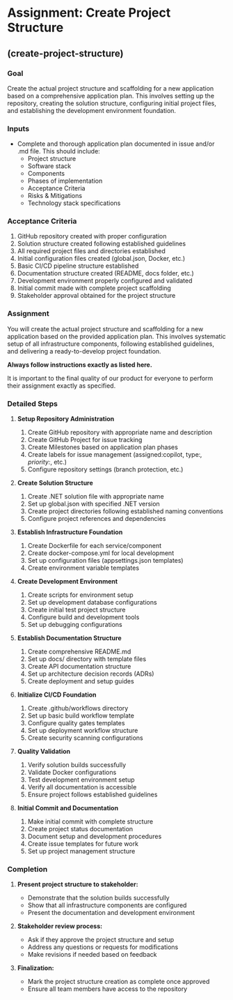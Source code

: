 # Assignment: Create Project Structure

## (create-project-structure)

### Goal

Create the actual project structure and scaffolding for a new application based on a comprehensive application plan. This involves setting up the repository, creating the solution structure, configuring initial project files, and establishing the development environment foundation.

### Inputs

* Complete and thorough application plan documented in issue and/or .md file. This should include:
  * Project structure
  * Software stack
  * Components
  * Phases of implementation
  * Acceptance Criteria
  * Risks & Mitigations
  * Technology stack specifications

### Acceptance Criteria

1. GitHub repository created with proper configuration
2. Solution structure created following established guidelines
3. All required project files and directories established
4. Initial configuration files created (global.json, Docker, etc.)
5. Basic CI/CD pipeline structure established
6. Documentation structure created (README, docs folder, etc.)
7. Development environment properly configured and validated
8. Initial commit made with complete project scaffolding
9. Stakeholder approval obtained for the project structure

### Assignment

You will create the actual project structure and scaffolding for a new application based on the provided application plan. This involves systematic setup of all infrastructure components, following established guidelines, and delivering a ready-to-develop project foundation.

**Always follow instructions exactly as listed here.**

It is important to the final quality of our product for everyone to perform their assignment exactly as specified.

### Detailed Steps

1. **Setup Repository Administration**
   1. Create GitHub repository with appropriate name and description
   2. Create GitHub Project for issue tracking
   3. Create Milestones based on application plan phases
   4. Create labels for issue management (assigned:copilot, type:*, priority:*, etc.)
   5. Configure repository settings (branch protection, etc.)

2. **Create Solution Structure**
   1. Create .NET solution file with appropriate name
   2. Set up global.json with specified .NET version
   3. Create project directories following established naming conventions
   <!-- 4. Generate initial project files for each component -->
   5. Configure project references and dependencies

3. **Establish Infrastructure Foundation**
   1. Create Dockerfile for each service/component
   2. Create docker-compose.yml for local development
   3. Set up configuration files (appsettings.json templates)
   4. Create environment variable templates
   <!-- 5. Set up logging and monitoring configuration -->

4. **Create Development Environment**
   1. Create scripts for environment setup
   2. Set up development database configurations
   3. Create initial test project structure
   4. Configure build and development tools
   5. Set up debugging configurations

5. **Establish Documentation Structure**
   1. Create comprehensive README.md
   2. Set up docs/ directory with template files
   3. Create API documentation structure
   4. Set up architecture decision records (ADRs)
   5. Create deployment and setup guides

6. **Initialize CI/CD Foundation**
   1. Create .github/workflows directory
   2. Set up basic build workflow template
   3. Configure quality gates templates
   4. Set up deployment workflow structure
   5. Create security scanning configurations

7. **Quality Validation**
   1. Verify solution builds successfully
   2. Validate Docker configurations
   3. Test development environment setup
   4. Verify all documentation is accessible
   5. Ensure project follows established guidelines

8. **Initial Commit and Documentation**
   1. Make initial commit with complete structure
   2. Create project status documentation
   3. Document setup and development procedures
   4. Create issue templates for future work
   5. Set up project management structure

### Completion

1. **Present project structure to stakeholder:**
   - Demonstrate that the solution builds successfully
   - Show that all infrastructure components are configured
   - Present the documentation and development environment

2. **Stakeholder review process:**
   - Ask if they approve the project structure and setup
   - Address any questions or requests for modifications
   - Make revisions if needed based on feedback

3. **Finalization:**
   - Mark the project structure creation as complete once approved
   - Ensure all team members have access to the repository
   <!-- - After approval, assign a copilot the breakdown-issue.md assignment to each 
   - Ask the stakeholder for your next assignment 
